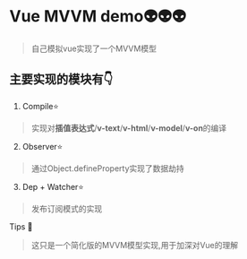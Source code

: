 
# Vue MVVM demo:alien::alien::alien:

>自己模拟vue实现了一个MVVM模型

## 主要实现的模块有:point_down:

 1. Compile:star:
>实现对**插值表达式**/**v-text**/**v-html**/**v-model**/**v-on**的编译
 2. Observer:star:
>通过Object.defineProperty实现了数据劫持
 3. Dep + Watcher:star:
>发布订阅模式的实现


Tips :clap:

> 这只是一个简化版的MVVM模型实现,用于加深对Vue的理解
